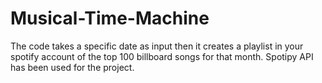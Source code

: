 # Musical-Time-Machine
The code takes a specific date as input then it creates a playlist in your spotify account of the top 100 billboard songs for that month.
Spotipy API has been used for the project. 
